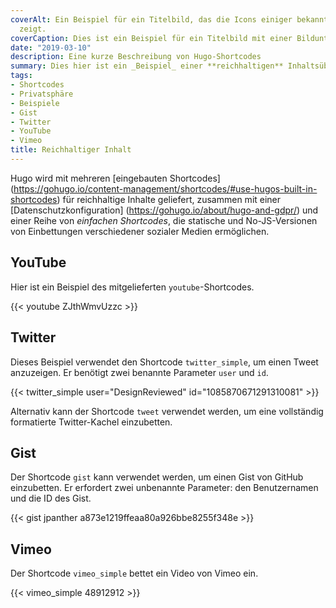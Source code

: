 ```yaml
---
coverAlt: Ein Beispiel für ein Titelbild, das die Icons einiger bekannter Medienorganisationen
  zeigt.
coverCaption: Dies ist ein Beispiel für ein Titelbild mit einer Bildunterschrift.
date: "2019-03-10"
description: Eine kurze Beschreibung von Hugo-Shortcodes
summary: Dies hier ist ein _Beispiel_ einer **reichhaltigen** Inhaltsübersicht.
tags:
- Shortcodes
- Privatsphäre
- Beispiele
- Gist
- Twitter
- YouTube
- Vimeo
title: Reichhaltiger Inhalt
---
```


Hugo wird mit mehreren [eingebauten Shortcodes] (https://gohugo.io/content-management/shortcodes/#use-hugos-built-in-shortcodes) für reichhaltige Inhalte geliefert, zusammen mit einer [Datenschutzkonfiguration] (https://gohugo.io/about/hugo-and-gdpr/) und einer Reihe von _einfachen Shortcodes_, die statische und No-JS-Versionen von Einbettungen verschiedener sozialer Medien ermöglichen.

## YouTube

Hier ist ein Beispiel des mitgelieferten `youtube`-Shortcodes.

{{< youtube ZJthWmvUzzc >}}

## Twitter

Dieses Beispiel verwendet den Shortcode `twitter_simple`, um einen Tweet anzuzeigen. Er benötigt zwei benannte Parameter `user` und `id`.

{{< twitter_simple user="DesignReviewed" id="1085870671291310081" >}}

Alternativ kann der Shortcode `tweet` verwendet werden, um eine vollständig formatierte Twitter-Kachel einzubetten.

## Gist

Der Shortcode `gist` kann verwendet werden, um einen Gist von GitHub einzubetten. Er erfordert zwei unbenannte Parameter: den Benutzernamen und die ID des Gist.

{{< gist jpanther a873e1219ffeaa80a926bbe8255f348e >}}

## Vimeo

Der Shortcode `vimeo_simple` bettet ein Video von Vimeo ein.

{{< vimeo_simple 48912912 >}}
